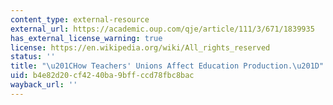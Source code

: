 ```yaml
---
content_type: external-resource
external_url: https://academic.oup.com/qje/article/111/3/671/1839935
has_external_license_warning: true
license: https://en.wikipedia.org/wiki/All_rights_reserved
status: ''
title: "\u201CHow Teachers' Unions Affect Education Production.\u201D"
uid: b4e82d20-cf42-40ba-9bff-ccd78fbc8bac
wayback_url: ''
---
```

